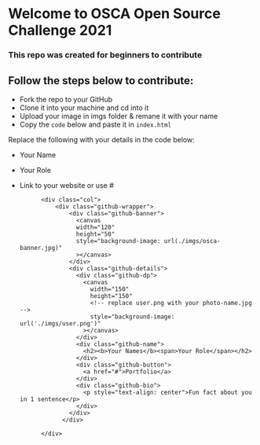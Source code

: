 # Welcome to OSCA Open Source Challenge 2021

### This repo was created for beginners to contribute

## Follow the steps below to contribute: 
-   Fork the repo to your GitHub
-   Clone it into your machine and cd into it
-   Upload your image in imgs folder & remane it with your name
-   Copy the ```code``` below and paste it in ```index.html```


Replace the following with your details in the code below:
- Your Name
- Your Role
- Link to your website or use #


    <!-- Replace me with your name  -->
            <div class="col">
                <div class="github-wrapper">
                    <div class="github-banner">
                      <canvas
                      width="120"
                      height="50"
                      style="background-image: url(./imgs/osca-banner.jpg)"
                      ></canvas>
                    </div>
                    <div class="github-details">
                      <div class="github-dp">
                        <canvas
                          width="150"
                          height="150"
                          <!-- replace user.png with your photo-name.jpg -->
                          style="background-image: url('./imgs/user.png')"
                        ></canvas>
                      </div>
                      <div class="github-name">
                        <h2><b>Your Names</b><span>Your Role</span></h2>
                      </div>
                      <div class="github-button">
                        <a href="#">Portfolio</a>
                      </div>
                      <div class="github-bio">
                        <p style="text-align: center">Fun fact about you in 1 sentence</p>
                      </div>
                    </div>
                  </div>
                
            </div>
